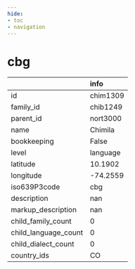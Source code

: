 ```yaml
---
hide:
- toc
- navigation
---
```

# cbg
|                      | info     |
|:---------------------|:---------|
| id                   | chim1309 |
| family_id            | chib1249 |
| parent_id            | nort3000 |
| name                 | Chimila  |
| bookkeeping          | False    |
| level                | language |
| latitude             | 10.1902  |
| longitude            | -74.2559 |
| iso639P3code         | cbg      |
| description          | nan      |
| markup_description   | nan      |
| child_family_count   | 0        |
| child_language_count | 0        |
| child_dialect_count  | 0        |
| country_ids          | CO       |